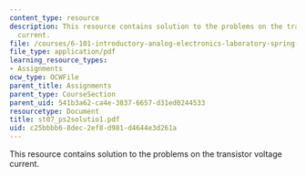 ```yaml
---
content_type: resource
description: This resource contains solution to the problems on the transistor voltage
  current.
file: /courses/6-101-introductory-analog-electronics-laboratory-spring-2007/c25bbbb68dec2ef8d981d4644e3d261a_st07_ps2solutio1.pdf
file_type: application/pdf
learning_resource_types:
- Assignments
ocw_type: OCWFile
parent_title: Assignments
parent_type: CourseSection
parent_uid: 541b3a62-ca4e-3837-6657-d31ed0244533
resourcetype: Document
title: st07_ps2solutio1.pdf
uid: c25bbbb6-8dec-2ef8-d981-d4644e3d261a
---
```

This resource contains solution to the problems on the transistor voltage current.

